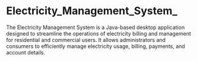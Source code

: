 # Electricity_Management_System_
The Electricity Management System is a Java-based desktop application designed to streamline the operations of electricity billing and management for residential and commercial users. It allows administrators and consumers to efficiently manage electricity usage, billing, payments, and account details.  

